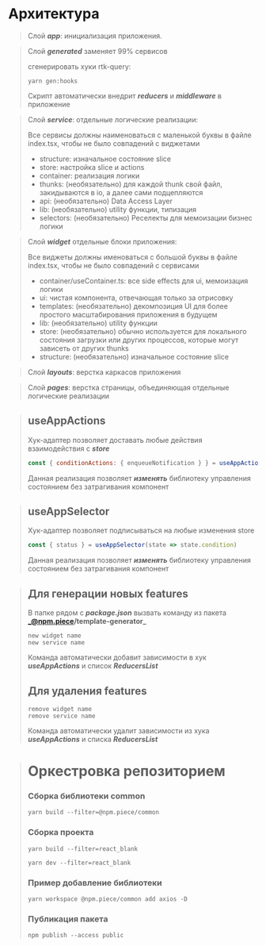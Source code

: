 # Архитектура

> Слой **_app_**: инициализация приложения.

> Слой **_generated_** заменяет 99% сервисов
>
> сгенерировать хуки rtk-query:
> ```
> yarn gen:hooks
> ```
> Скрипт автоматически внедрит **_reducers_** и **_middleware_** в приложение

> Слой **_service_**: отдельные логические реализации:
>
> Все сервисы должны наименоваться с маленькой буквы в файле index.tsx, чтобы не было совпадений с виджетами
> + structure: изначальное состояние slice
> + store: настройка slice и actions
> + container: реализация логики
> + thunks: (необязательно) для каждой thunk свой файл, закидываются в io, а далее сами подцепляются
> + api: (необязательно) Data Access Layer
> + lib: (необязательно) utility функции, типизация
> + selectors: (необязательно) Реселекты для мемоизации бизнес логики

> Слой **_widget_** отдельные блоки приложения:
>
> Все виджеты должны именоваться с большой буквы в файле index.tsx, чтобы не было совпадений с сервисами
> + container/useContainer.ts: все side effects для ui, мемоизация логики
> + ui: чистая компонента, отвечающая только за отрисовку
> + templates: (необязательно) декомпозиция UI для более простого масштабирования приложения в будущем
> + lib: (необязательно) utility функции
> + store: (необязательно) обычно используется для локального состояния загрузки или других процессов, которые могут зависеть от других thunks
> + structure: (необязательно) изначальное состояние slice
>

> Слой **_layouts_**: верстка каркасов приложения

> Слой **_pages_**: верстка страницы, объединяющая отдельные логические реализации

> ## useAppActions
> Хук-адаптер позволяет доставать любые действия взаимодействия с **_store_**
> ```javascript
> const { conditionActions: { enqueueNotification } } = useAppActions()
> ``` 
> Данная реализация позволяет **_изменять_** библиотеку управления состоянием без затрагивания компонент

> ## useAppSelector
> Хук-адаптер позволяет подписываться на любые изменения store
> ```javascript
> const { status } = useAppSelector(state => state.condition)
> ``` 
> Данная реализация позволяет **_изменять_** библиотеку управления состоянием без затрагивания компонент


> ## Для генерации новых features
>
> В папке рядом с **_package.json_** вызвать команду из пакета **_@npm.piece/template-generator_**
> ```
> new widget name
> new service name
> ```
> Команда автоматически добавит зависимости в хук _**useAppActions**_ и список **_ReducersList_**
> ## Для удаления features
> ```
> remove widget name
> remove service name
> ```
> Команда автоматически удалит зависимости из хука _**useAppActions**_ и списка **_ReducersList_**


> # Оркестровка репозиторием
>
> ### Сборка библиотеки common
>
> ```
> yarn build --filter=@npm.piece/common
> ```
>
> ### Сборка проекта
>
> ```
> yarn build --filter=react_blank
>
> yarn dev --filter=react_blank
> ```
>
> ### Пример добавление библиотеки
> ```
> yarn workspace @npm.piece/common add axios -D
> ```
>
> ### Публикация пакета
> ```
> npm publish --access public
> ```
